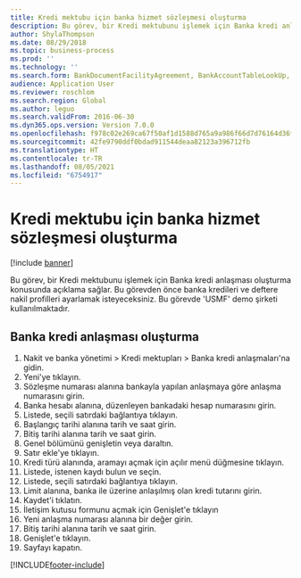 ```yaml
---
title: Kredi mektubu için banka hizmet sözleşmesi oluşturma
description: Bu görev, bir Kredi mektubunu işlemek için Banka kredi anlaşması oluşturma konusunda açıklama sağlar.
author: ShylaThompson
ms.date: 08/29/2018
ms.topic: business-process
ms.prod: ''
ms.technology: ''
ms.search.form: BankDocumentFacilityAgreement, BankAccountTableLookUp, BankDocumentFacilityAgreementExtension, DefaultDashboard
audience: Application User
ms.reviewer: roschlom
ms.search.region: Global
ms.author: leguo
ms.search.validFrom: 2016-06-30
ms.dyn365.ops.version: Version 7.0.0
ms.openlocfilehash: f978c02e269ca67f50af1d1588d765a9a986f66d7d76164d36f6aaece0e4b018
ms.sourcegitcommit: 42fe9790ddf0bdad911544deaa82123a396712fb
ms.translationtype: HT
ms.contentlocale: tr-TR
ms.lasthandoff: 08/05/2021
ms.locfileid: "6754917"
---
```

# <a name="create-a-bank-facility-agreement-for-a-letter-of-credit"></a>Kredi mektubu için banka hizmet sözleşmesi oluşturma

[!include [banner](../../includes/banner.md)]

Bu görev, bir Kredi mektubunu işlemek için Banka kredi anlaşması oluşturma konusunda açıklama sağlar. Bu görevden önce banka kredileri ve deftere nakil profilleri ayarlamak isteyeceksiniz.  Bu görevde 'USMF' demo şirketi kullanılmaktadır.  


## <a name="create-bank-facility-agreement"></a>Banka kredi anlaşması oluşturma
1. Nakit ve banka yönetimi > Kredi mektupları > Banka kredi anlaşmaları'na gidin.
2. Yeni'ye tıklayın.
3. Sözleşme numarası alanına bankayla yapılan anlaşmaya göre anlaşma numarasını girin.
4. Banka hesabı alanına, düzenleyen bankadaki hesap numarasını girin.
5. Listede, seçili satırdaki bağlantıya tıklayın.
6. Başlangıç tarihi alanına tarih ve saat girin.
7. Bitiş tarihi alanına tarih ve saat girin.
8. Genel bölümünü genişletin veya daraltın.
9. Satır ekle'ye tıklayın.
10. Kredi türü alanında, aramayı açmak için açılır menü düğmesine tıklayın.
11. Listede, istenen kaydı bulun ve seçin.
12. Listede, seçili satırdaki bağlantıya tıklayın.
13. Limit alanına, banka ile üzerine anlaşılmış olan kredi tutarını girin.
14. Kaydet'i tıklatın.
15. İletişim kutusu formunu açmak için Genişlet'e tıklayın
16. Yeni anlaşma numarası alanına bir değer girin.
17. Bitiş tarihi alanına tarih ve saat girin.
18. Genişlet'e tıklayın.
19. Sayfayı kapatın.



[!INCLUDE[footer-include](../../../includes/footer-banner.md)]